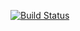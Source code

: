[![Build Status](https://travis-ci.org/CandleCoder/leap-analyticx.svg?branch=master)](https://travis-ci.org/CandleCoder/leap-analyticx)


<!-- [![4.4.2](https://badge.fury.io/js/npm.svg)](https://badge.fury.io/js/npm)
 -->